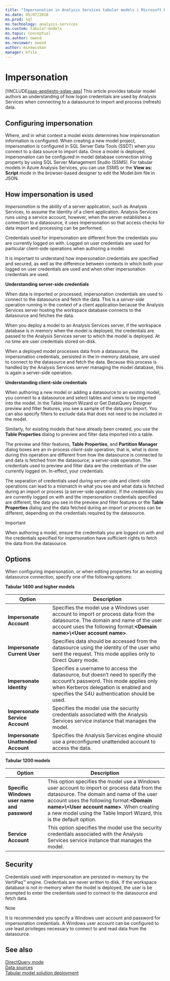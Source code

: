 ```yaml
---
title: "Impersonation in Analysis Services tabular models | Microsoft Docs"
ms.date: 05/07/2018
ms.prod: sql
ms.technology: analysis-services
ms.custom: tabular-models
ms.topic: conceptual
ms.author: owend
ms.reviewer: owend
author: minewiskan
manager: kfile
---
```

# Impersonation 
[!INCLUDE[ssas-appliesto-sqlas-aas](../../includes/ssas-appliesto-sqlas-aas.md)]
  This article provides tabular model authors an understanding of how logon credentials are used by Analysis Services when connecting to a datasource to import and process (refresh) data.  

##  <a name="bkmk_conf_imp_info"></a> Configuring impersonation  
 Where, and in what context a model exists determines how impersonation information is configured. When creating a new model project, impersonation is configured in SQL Server Data Tools (SSDT) when you connect to a data source to import data. Once a model is deployed, impersonation can be configured in model database connection string property by using SQL Server Management Studio (SSMS). For tabular models in Azure Analysis Services, you can use SSMS or the **View as: Script** mode in the browser-based designer to edit the Model.bim file in JSON.
  
##  <a name="bkmk_how_imper"></a> How impersonation is used  
 *Impersonation* is the ability of a server application, such as Analysis Services, to assume the identity of a client application. Analysis Services runs using a service account, however, when the server establishes a connection to a datasource, it uses impersonation so that access checks for data import and processing can be performed.  
  
 Credentials used for impersonation are different from the credentials you are currently logged on with. Logged on user credentials are used for particular client-side operations when authoring a model.  
  
 It is important to understand how impersonation credentials are specified and secured, as well as the difference between contexts in which both your logged on user credentials are used and when other impersonation credentials are used.  
  
 **Understanding server-side credentials**  
 
When data is imported or processed, impersonation credentials are used to connect to the datasource and fetch the data. This is a *server-side* operation running in the context of a client application because the Analysis Services server hosting the workspace database connects to the datasource and fetches the data.  
  
 When you deploy a model to an Analysis Services server, if the workspace database is in memory when the model is deployed, the credentials are passed to the Analysis Services server to which the model is deployed. At no time are user credentials stored on-disk.  
  
 When a deployed model processes data from a datasource, the impersonation credentials, persisted in the in-memory database, are used to connect to the datasource and fetch the data. Because this process is handled by the Analysis Services server managing the model database, this is again a server-side operation.  
  
 **Understanding client-side credentials**  
  
 When authoring a new model or adding a datasource to an existing model, you connect to a datasource and select tables and views to be imported into the model. In the Table Import Wizard or Get Data\Query Designer preview and filter features, you see a sample of the data you import. You can also specify filters to exclude data that does not need to be included in the model.  
  
 Similarly, for existing models that have already been created, you use the **Table Properties** dialog to preview and filter data imported into a table.  
  
 The preview and filter features, **Table Properties**, and **Partition Manager** dialog boxes are an in-process *client-side* operation; that is, what is done during this operation are different from how the datasource is connected to and data is fetched from the datasource; a server-side operation. The credentials used to preview and filter data are the credentials of the user currently logged on. In-effect, your credentials. 
  
 The separation of credentials used during server-side and client-side operations can lead to a mismatch in what you see and what data is fetched during an import or process (a server-side operation). If the credentials you are currently logged on with and the impersonation credentials specified are different, the data you see in the preview and filter features or the **Table Properties** dialog and the data fetched during an import or process can be different, depending on the credentials required by the datasource.  
  
> [!IMPORTANT]  
>  When authoring a model, ensure the credentials you are logged on with and the credentials specified for impersonation have sufficient rights to fetch the data from the datasource.  
  
##  <a name="bkmk_imp_info_options"></a> Options  
 When configuring impersonation, or when editing properties for an existing datasource connection, specify one of the following options:  
  
**Tabular 1400 and higher models**
 
|Option|Description|  
|------------|-----------------|  
|**Impersonate Account**|Specifies the model use a Windows user account to import or process data from the datasource. The domain and name of the user account uses the following format:**\<Domain name>\\<User account name\>**.|  
|**Impersonate Current User**|Specifies data should be accessed from the datasource using the identity of the user who sent the request. This mode  applies only to Direct Query mode.|  
|**Impersonate Identity**|Specifies a username to access the datasource, but doesn’t need to specify the account’s password. This mode applies only when Kerberos delegation is enabled and specifies the S4U authentication should be used.|  
|**Impersonate Service Account**|Specifies the model use the security credentials associated with the Analysis Services service instance that manages the model.|  
|**Impersonate Unattended Account**|Specifies the Analysis Services engine should use a preconfigured unattended account to access the data.|  


**Tabular 1200 models**
 
|Option|Description|  
|------------|-----------------|  
|**Specific Windows user name and password**|This option specifies the model use a Windows user account to import or process data from the datasource. The domain and name of the user account uses the following format:**\<Domain name>\\<User account name\>**. When creating a new model using the Table Import Wizard, this is the default option.|  
|**Service Account**|This option specifies the model use the security credentials associated with the Analysis Services service instance that manages the model.|  
  
##  <a name="bkmk_impers_sec"></a> Security  
 Credentials used with impersonation are persisted in-memory by the VertiPaq™ engine. Credentials are never written to disk. If the workspace database is not in-memory when the model is deployed, the user is be prompted to enter the credentials used to connect to the datasource and fetch data.  
  
> [!NOTE]  
>  It is recommended you specify a Windows user account and password for impersonation credentials. A Windows user account can be configured to use least privileges necessary to connect to and read data from the datasource.  
  

  
## See also  
 [DirectQuery mode](../../analysis-services/tabular-models/directquery-mode-ssas-tabular.md)   
 [Data sources](../../analysis-services/tabular-models/data-sources-ssas-tabular.md)   
 [Tabular model solution deployment](../../analysis-services/tabular-models/tabular-model-solution-deployment-ssas-tabular.md)  
  
  
